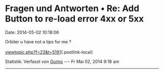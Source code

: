 Fragen und Antworten • Re: Add Button to re-load error 4xx or 5xx
=================================================================

Date: 2014-05-02 10:18:06

Orbiter u have not a tips for me ?\
\
[viewtopic.php?f=23&t=5191](http://forum.yacy-websuche.de/viewtopic.php?f=23&t=5191){.postlink-local}

Statistik: Verfasst von
[Guims](http://forum.yacy-websuche.de/memberlist.php?mode=viewprofile&u=8995)
--- Fr Mai 02, 2014 9:18 am

------------------------------------------------------------------------
